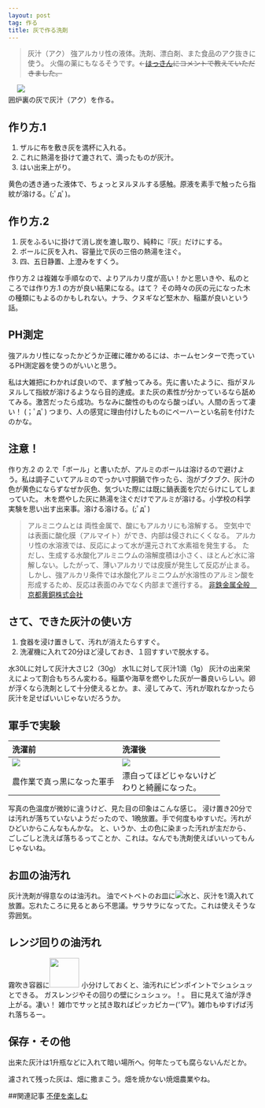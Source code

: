 ```yaml
---
layout: post
tag: 作る
title: 灰で作る洗剤
---
```


> 灰汁（アク）
> 強アルカリ性の液体。洗剤、漂白剤、また食品のアク抜きに使う。
> 火傷の薬にもなるそうです。←<s><a href="#IDComment1045563806">はっさん</a>にコメントで教えていただきました。</s>

　
![](https://c2.staticflickr.com/6/5114/14064907143_d0d5254946.jpg)  
囲炉裏の灰で灰汁（アク）を作る。

## 作り方.1
1. ザルに布を敷き灰を満杯に入れる。
2. これに熱湯を掛けて漉されて、滴ったものが灰汁。
3. はい出来上がり。

黄色の透き通った液体で、ちょっとヌルヌルする感触。原液を素手で触ったら指紋が溶ける。(;ﾟдﾟ)。

## 作り方.2
1. 灰をふるいに掛けて消し炭を漉し取り、純粋に『灰』だけにする。
2. ボールに灰を入れ、容量比で灰の三倍の熱湯を注ぐ。
3. 四、五日静置、上澄みをすくう。

作り方.2 は複雑な手順なので、よりアルカリ度が高い！かと思いきや、私のところでは作り方.1 の方が良い結果になる。はて？ その時々の灰の元になった木の種類にもよるのかもしれない。ナラ、クヌギなど堅木か、稲藁が良いという話。


## PH測定

強アルカリ性になったかどうか正確に確かめるには、ホームセンターで売っているPH測定器を使うのがいいと思う。

私は大雑把にわかれば良いので、まず触ってみる。先に書いたように、指がヌルヌルして指紋が溶けるようなら目的達成。また灰の素性が分かっているなら舐めてみる。激苦だったら成功。ちなみに酸性のものなら酸っぱい。人間の舌って凄い！ (；ﾟдﾟ) つまり、人の感覚に理由付けしたものにペーハーとい名前を付けたのかな。

## 注意！
作り方.2 の 2.で「ボール」と書いたが、アルミのボールは溶けるので避けよう。私は調子こいてアルミのでっかい寸胴鍋で作ったら、泡がブクブク、灰汁の色が黄色にならずなぜか灰色、気づいた際には既に鍋表面を穴だらけにしてしまっていた。
木を燃やした灰に熱湯を注ぐだけでアルミが溶ける。小学校の科学実験を思い出す出来事。溶ける溶ける。(;ﾟдﾟ)
> アルミニウムとは
> 両性金属で、酸にもアルカリにも溶解する。
> 空気中では表面に酸化膜（アルマイト）ができ、内部は侵されにくくなる。
> アルカリ性の水溶液では、反応によって水が還元されて水素祖を発生する。
> ただし、生成する水酸化アルミニウムの溶解度積は小さく、ほとんど水に溶解しない。したがって、薄いアルカリでは皮膜が発生して反応が止まる。
> しかし、強アルカリ条件では水酸化アルミニウムが水溶性のアルミン酸を形成するため、反応は表面のみでなく内部まで進行する。
> [非鉄金属全般　京都黄銅株式会社](http://kyoto-oudou.co.jp/contents2.html)



## さて、できた灰汁の使い方
1. 食器を浸け置きして、汚れが消えたらすすぐ。
2. 洗濯機に入れて20分ほど浸しておき、１回すすいで脱水する。

水30Lに対して灰汁大さじ2（30g）
水1Lに対して灰汁1滴（1g）
灰汁の出来栄えによって割合もちろん変わる。稲藁や海草を燃やした灰が一番良いらしい。卵が浮くなら洗剤として十分使えるとか。ま、浸してみて、汚れが取れなかったら灰汁を足せばいいじゃないだろうか。

## 軍手で実験

洗濯前 | 洗濯後
:----- | :-----
![](https://c1.staticflickr.com/3/2896/14025832576_40d08af778_m.jpg) | ![](https://c2.staticflickr.com/8/7420/13883154047_43303d5bf6_m.jpg)
農作業で真っ黒になった軍手 | 漂白ってほどじゃないけど<br>わりと綺麗になった。

写真の色温度が微妙に違うけど、見た目の印象はこんな感じ。
浸け置き20分では汚れが落ちていないようだったので、1晩放置。手で何度もゆすいだ。汚れがひどいからこんなもんかな。
と、いうか、土の色に染まった汚れが主だから、ごしごしと洗えば落ちるってことか、これは。なんでも洗剤使えばいいってもんじゃないね。

## お皿の油汚れ
灰汁洗剤が得意なのは油汚れ。
油でベトベトのお皿に![](https://c2.staticflickr.com/8/7355/13883524690_ab1a8221de.jpg)水と、灰汁を1滴入れて放置。忘れたころに見るとあら不思議。サラサラになってた。これは使えそうな雰囲気。

## レンジ回りの油汚れ
霧吹き容器に<img width="60px" style="margin-bottom: -15px; margin-right: 5px;" src="https://c1.staticflickr.com/3/2914/14046966536_8e4390016d_t.jpg" alt="">小分けしておくと、油汚れにピンポイントでシュシュッとできる。
ガスレンジやその回りの壁にシュシュッ。！。 目に見えて油が浮き上がる。凄い！
雑巾でサッと拭き取ればピッカピカー(*'▽'*)。雑巾もゆすげば汚れ落ちるー。

## 保存・その他
出来た灰汁は1升瓶などに入れて暗い場所へ。何年たっても腐らないんだとか。

濾されて残った灰は、畑に撒まこう。畑を焼かない焼畑農業やね。


##関連記事
[不便を楽しむ](http://kobapan.com/blog/2010/09/17/fuben.html)
